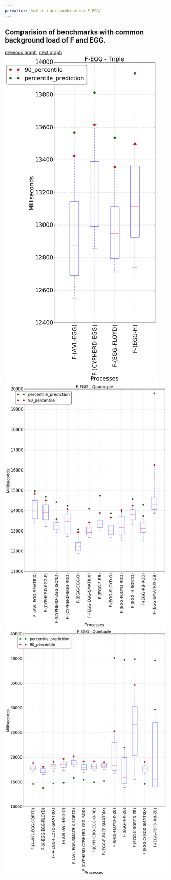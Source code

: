 ```yaml
---
permalink: /multi_tuple_combination_F-EGG/
---
```



## Comparision of benchmarks with common background load of F and EGG.

[previous graph](../multi_tuple_combination_F-CYPHERD/), [next graph](../multi_tuple_combination_F-FACE/)
![graph figure](./images/triple/F/F-EGG_box.png)![graph figure](./images/quadruple/F/F-EGG_box.png)![graph figure](./images/quintuple/F/F-EGG_box.png)